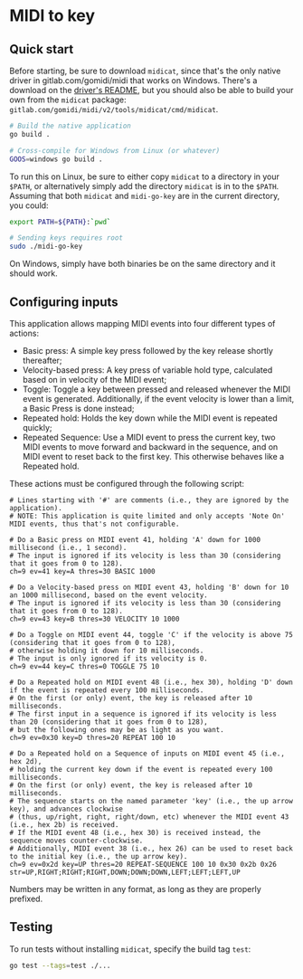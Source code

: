 # MIDI to key

## Quick start

Before starting, be sure to download `midicat`, since that's the only native driver in gitlab.com/gomidi/midi that works on Windows.
There's a download on the [driver's README](https://pkg.go.dev/gitlab.com/gomidi/midi/v2@v2.0.25/drivers/midicatdrv#section-readme),
but you should also be able to build your own from the `midicat` package: `gitlab.com/gomidi/midi/v2/tools/midicat/cmd/midicat`.

```bash
# Build the native application
go build .

# Cross-compile for Windows from Linux (or whatever)
GOOS=windows go build .
```

To run this on Linux, be sure to either copy `midicat` to a directory in your `$PATH`,
or alternatively simply add the directory `midicat` is in to the `$PATH`.
Assuming that both `midicat` and `midi-go-key` are in the current directory, you could:

```bash
export PATH=${PATH}:`pwd`

# Sending keys requires root
sudo ./midi-go-key
```

On Windows, simply have both binaries be on the same directory and it should work.

## Configuring inputs

This application allows mapping MIDI events into four different types of actions:

- Basic press: A simple key press followed by the key release shortly thereafter;
- Velocity-based press: A key press of variable hold type, calculated based on in velocity of the MIDI event;
- Toggle: Toggle a key between pressed and released whenever the MIDI event is generated. Additionally, if the event velocity is lower than a limit, a Basic Press is done instead;
- Repeated hold: Holds the key down while the MIDI event is repeated quickly;
- Repeated Sequence: Use a MIDI event to press the current key, two MIDI events to move forward and backward in the sequence, and on MIDI event to reset back to the first key. This otherwise behaves like a Repeated hold.

These actions must be configured through the following script:

```
# Lines starting with '#' are comments (i.e., they are ignored by the application).
# NOTE: This application is quite limited and only accepts 'Note On' MIDI events, thus that's not configurable.

# Do a Basic press on MIDI event 41, holding 'A' down for 1000 millisecond (i.e., 1 second).
# The input is ignored if its velocity is less than 30 (considering that it goes from 0 to 128).
ch=9 ev=41 key=A thres=30 BASIC 1000

# Do a Velocity-based press on MIDI event 43, holding 'B' down for 10 an 1000 millisecond, based on the event velocity.
# The input is ignored if its velocity is less than 30 (considering that it goes from 0 to 128).
ch=9 ev=43 key=B thres=30 VELOCITY 10 1000

# Do a Toggle on MIDI event 44, toggle 'C' if the velocity is above 75 (considering that it goes from 0 to 128),
# otherwise holding it down for 10 milliseconds.
# The input is only ignored if its velocity is 0.
ch=9 ev=44 key=C thres=0 TOGGLE 75 10

# Do a Repeated hold on MIDI event 48 (i.e., hex 30), holding 'D' down if the event is repeated every 100 milliseconds.
# On the first (or only) event, the key is released after 10 milliseconds.
# The first input in a sequence is ignored if its velocity is less than 20 (considering that it goes from 0 to 128),
# but the following ones may be as light as you want.
ch=9 ev=0x30 key=D thres=20 REPEAT 100 10

# Do a Repeated hold on a Sequence of inputs on MIDI event 45 (i.e., hex 2d),
# holding the current key down if the event is repeated every 100 milliseconds.
# On the first (or only) event, the key is released after 10 milliseconds.
# The sequence starts on the named parameter 'key' (i.e., the up arrow key), and advances clockwise
# (thus, up/right, right, right/down, etc) whenever the MIDI event 43 (i.e., hex 2b) is received.
# If the MIDI event 48 (i.e., hex 30) is received instead, the sequence moves counter-clockwise.
# Additionally, MIDI event 38 (i.e., hex 26) can be used to reset back to the initial key (i.e., the up arrow key).
ch=9 ev=0x2d key=UP thres=20 REPEAT-SEQUENCE 100 10 0x30 0x2b 0x26 str=UP,RIGHT;RIGHT;RIGHT,DOWN;DOWN;DOWN,LEFT;LEFT;LEFT,UP
```

Numbers may be written in any format, as long as they are properly prefixed.

## Testing

To run tests without installing `midicat`, specify the build tag `test`:

```bash
go test --tags=test ./...
```
